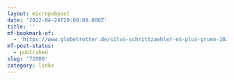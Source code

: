 ```yaml
---
layout: micropubpost
date: '2022-04-24T20:00:00.000Z'
title: ''
mf-bookmark-of:
  - 'https://www.globetrotter.de/silva-schrittzaehler-ex-plus-gruen-1025960/'
mf-post-status:
  - published
slug: '72000'
category: links
---
```


